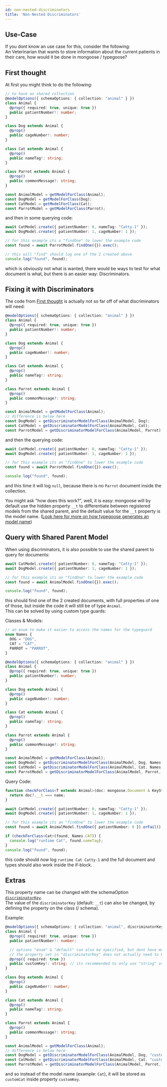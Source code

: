 ```yaml
---
id: non-nested-discriminators
title: 'Non-Nested Discriminators'
---
```


## Use-Case

If you dont know an use case for this, consider the following:  
An Veterinarian that wants to store information about the current patients in their care, how would it be done in mongoose / typegoose?

## First thought

At first you might think to do the following:

```ts
// to have an shared collection
@modelOptions({ schemaOptions: { collection: "animal" } })
class Animal {
  @prop({ required: true, unique: true })
  public patientNumber!: number;
}

class Dog extends Animal {
  @prop()
  public cageNumber!: number;
}

class Cat extends Animal {
  @prop()
  public nameTag!: string;
}

class Parrot extends Animal {
  @prop()
  public commonMessage?: string;
}

const AnimalModel = getModelForClass(Animal);
const DogModel = getModelForClass(Dog);
const CatModel = getModelForClass(Cat);
const ParrotModel = getModelForClass(Parrot);
```

and then in some querying code:

```ts
await CatModel.create({ patientNumber: 0, nameTag: "Catty-1" });
await DogModel.create({ patientNumber: 1, cageNumber: 1 });

// for this example its a "findOne" to lower the example code
const found = await ParrotModel.findOne({}).exec();

// this will "find" should log one of the 2 created above
console.log("found", found);
```

which is obviously not what is wanted, there would be ways to test for what document is what, but there is an easier way: Discriminators.

## Fixing it with Discriminators

The code from [First thought](#first-thought) is actually not so far off of what discriminators will need:

```ts
@modelOptions({ schemaOptions: { collection: "animal" } })
class Animal {
  @prop({ required: true, unique: true })
  public patientNumber!: number;
}

class Dog extends Animal {
  @prop()
  public cageNumber!: number;
}

class Cat extends Animal {
  @prop()
  public nameTag!: string;
}

class Parrot extends Animal {
  @prop()
  public commonMessage?: string;
}

const AnimalModel = getModelForClass(Animal);
// difference is below here
const DogModel = getDiscriminatorModelForClass(AnimalModel, Dog);
const CatModel = getDiscriminatorModelForClass(AnimalModel, Cat);
const ParrotModel = getDiscriminatorModelForClass(AnimalModel, Parrot);
```

and then the querying code:

```ts
await CatModel.create({ patientNumber: 0, nameTag: "Catty-1" });
await DogModel.create({ patientNumber: 1, cageNumber: 1 });

// for this example its an "findOne" to lower the example code
const found = await ParrotModel.findOne({}).exec();

console.log("found", found);
```

and this time it will log `null`, because there is no `Parrot` document inside the collection.

You might ask "how does this work?", well, it is easy: mongoose will by default use the hidden property `__t` to differentiate between registered models from the shared parent, and the default value for the `__t` property is the model name. ([Look here for more on how typegoose generates an model name](../../api/decorators/modelOptions.md#customname))

## Query with Shared Parent Model

When using discriminators, it is also possible to use the shared parent to query for documents:

```ts
await CatModel.create({ patientNumber: 0, nameTag: "Catty-1" });
await DogModel.create({ patientNumber: 1, cageNumber: 1 });

// for this example its an "findOne" to lower the example code
const found = await AnimalModel.findOne({}).exec();

console.log("found", found);
```

this should find one of the 2 created documents, with full properties of one of those, but inside the code it will still be of type `Animal`.  
This can be solved by using custom type guards:

Classes & Models:

```ts
// an enum to make it easier to access the names for the typeguard
enum Names {
  DOG = "DOG",
  CAT = "CAT",
  PARROT = "PARROT",
}

@modelOptions({ schemaOptions: { collection: "animal" } })
class Animal {
  @prop({ required: true, unique: true })
  public patientNumber!: number;
}

class Dog extends Animal {
  @prop()
  public cageNumber!: number;
}

class Cat extends Animal {
  @prop()
  public nameTag!: string;
}

class Parrot extends Animal {
  @prop()
  public commonMessage?: string;
}

const AnimalModel = getModelForClass(Animal);
const DogModel = getDiscriminatorModelForClass(AnimalModel, Dog, Names.DOG);
const CatModel = getDiscriminatorModelForClass(AnimalModel, Cat, Names.CAT);
const ParrotModel = getDiscriminatorModelForClass(AnimalModel, Parrot, Names.PARROT);
```

Query Code:

```ts
function checkForClass<T extends Animal>(doc: mongoose.Document & KeyStringAny, name: string): doc is DocumentType<T> {
  return doc?.__t === name;
}

await CatModel.create({ patientNumber: 0, nameTag: "Catty-1" });
await DogModel.create({ patientNumber: 1, cageNumber: 1 });

// for this example its an "findOne" to lower the example code
const found = await AnimalModel.findOne({ patientNumber: 0 }).orFail().exec();

if (checkForClass<Cat>(found, Names.CAT)) {
  console.log("runtime Cat", found.nameTag);
}
console.log("found", found);
```

this code should now log `runtime Cat Catty-1` and the full document and types should also work inside the if-block.

## Extras

This property name can be changed with the schemaOption [`discriminatorKey`](https://mongoosejs.com/docs/guide.html#discriminatorKey).  
The value of the `discriminatorKey` (default: `__t`) can also be changed, by defining the property on the class (/ schema).

Example:

```ts
@modelOptions({ schemaOptions: { collection: "animal", discriminatorKey: "customKey" } })
class Animal {
  @prop({ required: true, unique: true })
  public patientNumber!: number;

  // options "enum" & "default" can also be specified, but dont have much effect
  // the property set in "discriminatorKey" does not actually need to be defined, but its for types like usage in an typeguard
  @prop({ required: true })
  public customKey!: string; // its recommended to only use "string" or "number"
}

class Dog extends Animal {
  @prop()
  public cageNumber!: number;
}

class Cat extends Animal {
  @prop()
  public nameTag!: string;
}

class Parrot extends Animal {
  @prop()
  public commonMessage?: string;
}

const AnimalModel = getModelForClass(Animal);
// difference is below here
const DogModel = getDiscriminatorModelForClass(AnimalModel, Dog, "customDog");
const CatModel = getDiscriminatorModelForClass(AnimalModel, Cat, "customCat");
const ParrotModel = getDiscriminatorModelForClass(AnimalModel, Parrot, "customParrot");
```

and so instead of the model name (example: `Cat`), it will be stored as `customCat` inside property `customKey`.

